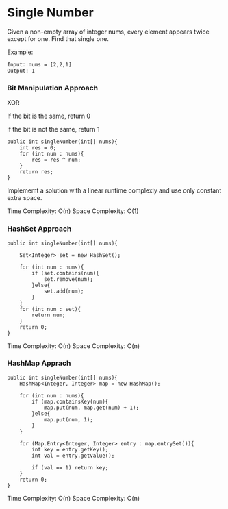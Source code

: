 # Single Number

Given a non-empty array of integer nums, every element appears twice except for one. Find that single one.


Example:

	Input: nums = [2,2,1]
	Output: 1

### Bit Manipulation Approach

XOR

If the bit is the same, return 0

if the bit is not the same, return 1

	public int singleNumber(int[] nums){
		int res = 0;
		for (int num : nums){
			res = res ^ num;
		}
		return res;
	}

Implememt a solution with a linear runtime complexiy and use only constant extra space.

Time Complexity: O(n) Space Complexity: O(1)

### HashSet Approach

	public int singleNumber(int[] nums){
		
		Set<Integer> set = new HashSet();

		for (int num : nums){
			if (set.contains(num){
				set.remove(num);
			}else{
				set.add(num);
			}
		}
		for (int num : set){
			return num;
		}
		return 0;
	}

Time Complexity: O(n) Space Complexity: O(n)

### HashMap Apprach

	public int singleNumber(int[] nums){
		HashMap<Integer, Integer> map = new HashMap();
	
		for (int num : nums){
			if (map.containsKey(num){
				map.put(num, map.get(num) + 1);
			}else{
				map.put(num, 1);
			}
		}

		for (Map.Entry<Integer, Integer> entry : map.entrySet()){
			int key = entry.getKey();
			int val = entry.getValue();

			if (val == 1) return key;
		}
		return 0;
	}


Time Complexity: O(n) Space Complexity: O(n)

